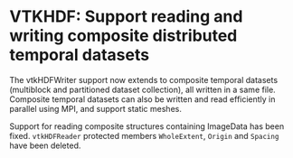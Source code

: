 # VTKHDF: Support reading and writing composite distributed temporal datasets

The vtkHDFWriter support now extends to composite temporal datasets (multiblock and partitioned dataset collection), all written in a same file.
Composite temporal datasets can also be written and read efficiently in parallel using MPI, and support static meshes.

Support for reading composite structures containing ImageData has been fixed. `vtkHDFReader` protected members `WholeExtent`, `Origin` and `Spacing` have been deleted.
